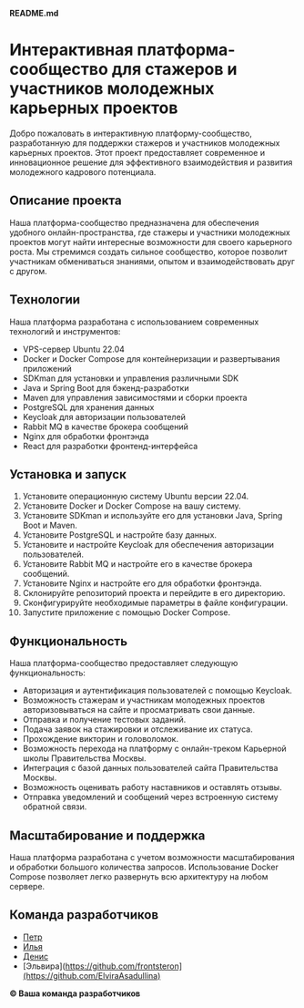 **README.md**

# Интерактивная платформа-сообщество для стажеров и участников молодежных карьерных проектов

Добро пожаловать в интерактивную платформу-сообщество, разработанную для поддержки стажеров и участников молодежных карьерных проектов. Этот проект предоставляет современное и инновационное решение для эффективного взаимодействия и развития молодежного кадрового потенциала.

## Описание проекта

Наша платформа-сообщество предназначена для обеспечения удобного онлайн-пространства, где стажеры и участники молодежных проектов могут найти интересные возможности для своего карьерного роста. Мы стремимся создать сильное сообщество, которое позволит участникам обмениваться знаниями, опытом и взаимодействовать друг с другом.

## Технологии

Наша платформа разработана с использованием современных технологий и инструментов:

- VPS-сервер Ubuntu 22.04
- Docker и Docker Compose для контейнеризации и развертывания приложений
- SDKman для установки и управления различными SDK
- Java и Spring Boot для бэкенд-разработки
- Maven для управления зависимостями и сборки проекта
- PostgreSQL для хранения данных
- Keycloak для авторизации пользователей
- Rabbit MQ в качестве брокера сообщений
- Nginx для обработки фронтэнда
- React для разработки фронтенд-интерфейса

## Установка и запуск

1. Установите операционную систему Ubuntu версии 22.04.
2. Установите Docker и Docker Compose на вашу систему.
3. Установите SDKman и используйте его для установки Java, Spring Boot и Maven.
4. Установите PostgreSQL и настройте базу данных.
5. Установите и настройте Keycloak для обеспечения авторизации пользователей.
6. Установите Rabbit MQ и настройте его в качестве брокера сообщений.
7. Установите Nginx и настройте его для обработки фронтэнда.
8. Склонируйте репозиторий проекта и перейдите в его директорию.
9. Сконфигурируйте необходимые параметры в файле конфигурации.
10. Запустите приложение с помощью Docker Compose.

## Функциональность

Наша платформа-сообщество предоставляет следующую функциональность:

- Авторизация и аутентификация пользователей с помощью Keycloak.
- Возможность стажерам и участникам молодежных проектов авторизовываться на сайте и просматривать свои данные.
- Отправка и получение тестовых заданий.
- Подача заявок на стажировки и отслеживание их статуса.
- Прохождение викторин и головоломок.
- Возможность перехода на платформу с онлайн-треком Карьерной школы Правительства Москвы.
- Интеграция с базой данных пользователей сайта Правительства Москвы.
- Возможность оценивать работу наставников и оставлять отзывы.
- Отправка уведомлений и сообщений через встроенную систему обратной связи.

## Масштабирование и поддержка

Наша платформа разработана с учетом возможности масштабирования и обработки большого количества запросов. Использование Docker Compose позволяет легко развернуть всю архитектуру на любом сервере.

## Команда разработчиков

- [Петр](https://github.com/Frenchfan)
- [Илья](https://github.com/LikeKugi)
- [Денис](https://github.com/frontsteron)
- [Эльвира](https://github.com/frontsteron](https://github.com/ElviraAsadullina)

**© Ваша команда разработчиков**
